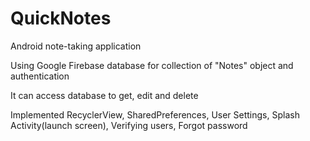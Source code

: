 # QuickNotes
 Android note-taking application  
 
 Using Google Firebase database for collection of "Notes" object and authentication  
 
 It can access database to get, edit and delete 
 
 Implemented RecyclerView,  SharedPreferences, User Settings, Splash Activity(launch screen), Verifying users, Forgot password
